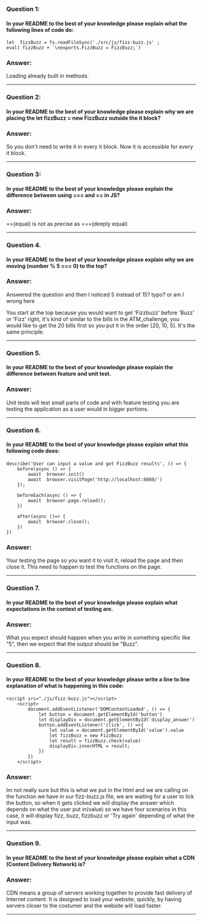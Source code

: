 ### Question 1: 
#### In your README to the best of your knowledge please explain what the following lines of code do:

```
let  fizzBuzz = fs.readFileSync('./src/js/fizz-buzz.js' ;
eval( fizzBuzz + `\nexports.FizzBuzz = FizzBuzz;`)
```

### Answer:
Loading already built in methods.

---

### Question 2: 
#### In your README to the best of your knowledge please explain why we are placing the let fizzBuzz = new FizzBuzz outside the it block?

### Answer:
So you don't need to write it in every it block. Now it is accessible for every it block. 

---

### Question 3:
#### In your README to the best of your knowledge please explain the difference between using === and == in JS?

### Answer:
==(equal) is not as precise as ===(deeply equal)

---


### Question 4.
#### In your README to the best of your knowledge please explain why we are moving (number % 5 === 0) to the top?

### Answer:
Answered the question and then I noticed 5 instead of 15? typo? or am I wrong here

You start at the top because you would want to get 'Fizzbuzz' before 'Buzz' or 'Fizz' right, it's kind of similar to the bills in the ATM_challenge, you would like to get the 20 bills first so you put it in the order [20, 10, 5]. It's the same principle.

---


### Question 5.
#### In your README to the best of your knowledge please explain the difference between feature and unit test.

### Answer:
Unit tests will test small parts of code and with feature testing you are testing the application as a user would in bigger portions.

---

### Question 6.
#### In your README to the best of your knowledge please explain what this following code does:

```
describe('User can input a value and get FizzBuzz results', () => {
    before(async () => {
        await  browser.init()
        await  browser.visitPage('http://localhost:8080/')
    });

    beforeEach(async () => {
        await  browser.page.reload();
    })

    after(async ()=> {
        await  browser.close();
    })
})
```
### Answer:
Your testing the page so you want it to visit it, reload the page and then close it. This need to happen to test the functions on the page.

---

### Question 7.
#### In your README to the best of your knowledge please explain what expectations in the context of testing are.

### Answer:
What you expect should happen when you write in something specific like "5", then we expect that the output should be "Buzz".

---

### Question 8.
#### In your README to the best of your knowledge please write a line to line explanation of what is happening in this code:

```
<script src="./js/fizz-buzz.js"></script>
    <script>
        document.addEventListener('DOMContentLoaded', () => {
            let button = document.getElementById('button')
            let displayDiv = document.getElementById('display_answer')
            button.addEventListener('click', () =>{
                let value = document.getElementById('value').value
                let fizzBuzz = new FizzBuzz
                let result = fizzBuzz.check(value)
                displayDiv.innerHTML = result;
            })
        })
    </script>
```

### Answer:
Im not really sure but this is what we put in the html and we are calling on the function we have in our fizz-buzz.js file, we are waiting for a user to lick the button, so when it gets clicked we will display the answer which depends on what the user put in(value) so we have four scenarios in this case, it will display fizz, buzz, fizzbuzz or 'Try again' depending of what the input was.

---

### Question 9.
#### In your README to the best of your knowledge please explain what a CDN (Content Delivery Network) is?

### Answer:
CDN means a group of servers working together to provide fast delivery of Internet content. It is designed to load your website, quickly, by having servers closer to the costumer and the website will load faster.

---

